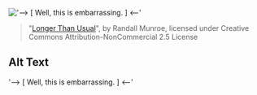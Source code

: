 !['--> \[ Well, this is embarrassing. \] <--'](https://imgs.xkcd.com/comics/longer_than_usual.png)
> "[Longer Than Usual](https://xkcd.com/1631/)", by Randall Munroe, licensed under Creative Commons Attribution-NonCommercial 2.5 License

## Alt Text
'--> \[ Well, this is embarrassing. \] <--'
